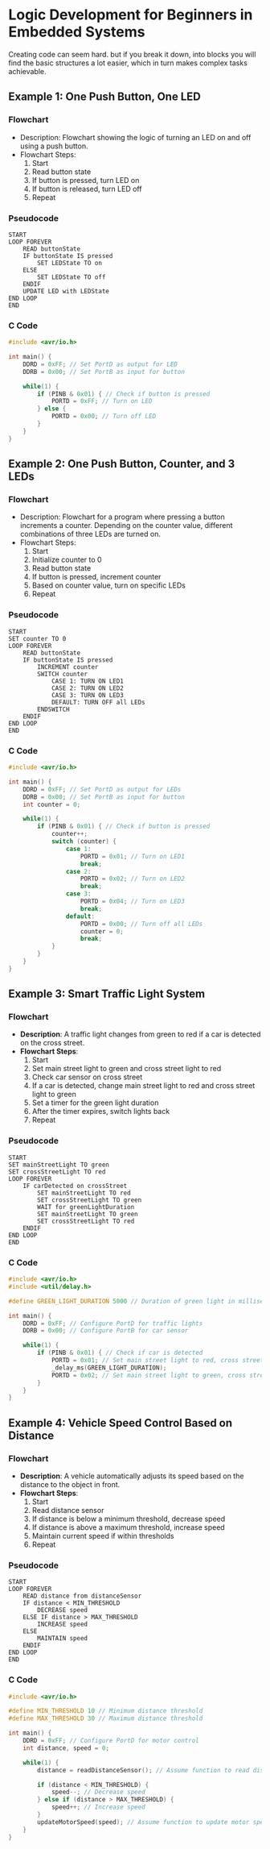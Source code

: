 # Logic Development for Beginners in Embedded Systems

Creating code can seem hard. but if you break it down, into blocks you will find the basic structures a lot easier, which in turn makes complex tasks achievable.

## Example 1: One Push Button, One LED

### Flowchart
- Description: Flowchart showing the logic of turning an LED on and off using a push button.
- Flowchart Steps:
  1. Start
  2. Read button state
  3. If button is pressed, turn LED on
  4. If button is released, turn LED off
  5. Repeat

### Pseudocode
```plaintext
START
LOOP FOREVER
    READ buttonState
    IF buttonState IS pressed
        SET LEDState TO on
    ELSE
        SET LEDState TO off
    ENDIF
    UPDATE LED with LEDState
END LOOP
END
```

### C Code
```c
#include <avr/io.h>

int main() {
    DDRD = 0xFF; // Set PortD as output for LED
    DDRB = 0x00; // Set PortB as input for button

    while(1) {
        if (PINB & 0x01) { // Check if button is pressed
            PORTD = 0xFF; // Turn on LED
        } else {
            PORTD = 0x00; // Turn off LED
        }
    }
}
```

## Example 2: One Push Button, Counter, and 3 LEDs

### Flowchart
- Description: Flowchart for a program where pressing a button increments a counter. Depending on the counter value, different combinations of three LEDs are turned on.
- Flowchart Steps:
  1. Start
  2. Initialize counter to 0
  3. Read button state
  4. If button is pressed, increment counter
  5. Based on counter value, turn on specific LEDs
  6. Repeat

### Pseudocode
```plaintext
START
SET counter TO 0
LOOP FOREVER
    READ buttonState
    IF buttonState IS pressed
        INCREMENT counter
        SWITCH counter
            CASE 1: TURN ON LED1
            CASE 2: TURN ON LED2
            CASE 3: TURN ON LED3
            DEFAULT: TURN OFF all LEDs
        ENDSWITCH
    ENDIF
END LOOP
END
```

### C Code
```c
#include <avr/io.h>

int main() {
    DDRD = 0xFF; // Set PortD as output for LEDs
    DDRB = 0x00; // Set PortB as input for button
    int counter = 0;

    while(1) {
        if (PINB & 0x01) { // Check if button is pressed
            counter++;
            switch (counter) {
                case 1:
                    PORTD = 0x01; // Turn on LED1
                    break;
                case 2:
                    PORTD = 0x02; // Turn on LED2
                    break;
                case 3:
                    PORTD = 0x04; // Turn on LED3
                    break;
                default:
                    PORTD = 0x00; // Turn off all LEDs
                    counter = 0;
                    break;
            }
        }
    }
}
```

## Example 3: Smart Traffic Light System

### Flowchart
- **Description**: A traffic light changes from green to red if a car is detected on the cross street.
- **Flowchart Steps**:
  1. Start
  2. Set main street light to green and cross street light to red
  3. Check car sensor on cross street
  4. If a car is detected, change main street light to red and cross street light to green
  5. Set a timer for the green light duration
  6. After the timer expires, switch lights back
  7. Repeat

### Pseudocode
```plaintext
START
SET mainStreetLight TO green
SET crossStreetLight TO red
LOOP FOREVER
    IF carDetected on crossStreet
        SET mainStreetLight TO red
        SET crossStreetLight TO green
        WAIT for greenLightDuration
        SET mainStreetLight TO green
        SET crossStreetLight TO red
    ENDIF
END LOOP
END
```

### C Code
```c
#include <avr/io.h>
#include <util/delay.h>

#define GREEN_LIGHT_DURATION 5000 // Duration of green light in milliseconds

int main() {
    DDRD = 0xFF; // Configure PortD for traffic lights
    DDRB = 0x00; // Configure PortB for car sensor

    while(1) {
        if (PINB & 0x01) { // Check if car is detected
            PORTD = 0x01; // Set main street light to red, cross street to green
            _delay_ms(GREEN_LIGHT_DURATION);
            PORTD = 0x02; // Set main street light to green, cross street to red
        }
    }
}
```

## Example 4: Vehicle Speed Control Based on Distance

### Flowchart
- **Description**: A vehicle automatically adjusts its speed based on the distance to the object in front.
- **Flowchart Steps**:
  1. Start
  2. Read distance sensor
  3. If distance is below a minimum threshold, decrease speed
  4. If distance is above a maximum threshold, increase speed
  5. Maintain current speed if within thresholds
  6. Repeat

### Pseudocode
```plaintext
START
LOOP FOREVER
    READ distance from distanceSensor
    IF distance < MIN_THRESHOLD
        DECREASE speed
    ELSE IF distance > MAX_THRESHOLD
        INCREASE speed
    ELSE
        MAINTAIN speed
    ENDIF
END LOOP
END
```

### C Code
```c
#include <avr/io.h>

#define MIN_THRESHOLD 10 // Minimum distance threshold
#define MAX_THRESHOLD 30 // Maximum distance threshold

int main() {
    DDRD = 0xFF; // Configure PortD for motor control
    int distance, speed = 0;

    while(1) {
        distance = readDistanceSensor(); // Assume function to read distance sensor

        if (distance < MIN_THRESHOLD) {
            speed--; // Decrease speed
        } else if (distance > MAX_THRESHOLD) {
            speed++; // Increase speed
        }
        updateMotorSpeed(speed); // Assume function to update motor speed
    }
}
```
